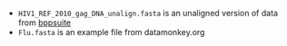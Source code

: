 * `HIV1_REF_2010_gag_DNA_unalign.fasta` is an unaligned version of data from [bppsuite](https://github.com/BioPP/bppsuite/tree/master/Examples/Data)
* `Flu.fasta` is an example file from datamonkey.org
